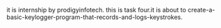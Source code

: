 it is internship by prodigyinfotech. this is task four.it is about to create-a-basic-keylogger-program-that-records-and-logs-keystrokes.
